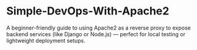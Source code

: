 # Simple-DevOps-With-Apache2
A beginner-friendly guide to using Apache2 as a reverse proxy to expose backend services (like Django or Node.js) — perfect for local testing or lightweight deployment setups.
